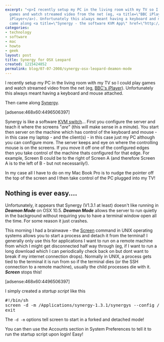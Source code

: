 ```yaml
---
excerpt: "<p>I recently setup my PC in the living room with my TV so I could play
  games and watch streamed video from the net (eg, <a title=\"BBC iPlayer\" href=\"http://www.bbc.co.uk/iplayer/\">BBC's
  iPlayer</a>). Unfortunately this always meant having a keyboard and mouse attached.</p>\r\n<p>Then
  came along <a title=\"Synergy - the software KVM App\" href=\"http://synergy2.sourceforge.net/\">Synergy</a>.</p>\r\n"
categories:
- technology
- software
- mac
- howto
- geek
layout: post
title: Synergy for OSX Leopard
created: 1215424852
permalink: blog/07-07-2008/synergy-osx-leopard-deamon-mode
---
```

<p>I recently setup my PC in the living room with my TV so I could play games and watch streamed video from the net (eg, <a title="BBC iPlayer" href="http://www.bbc.co.uk/iplayer/">BBC's iPlayer</a>). Unfortunately this always meant having a keyboard and mouse attached.</p>
<p>Then came along <a title="Synergy - the software KVM App" href="http://synergy2.sourceforge.net/">Synergy</a>.</p>
<!--break-->
<p>[adsense:468x60:4496506397]</p>
<p>Synergy is like a software <a title="Wikipedia definition of a KVM Switch" href="http://en.wikipedia.org/wiki/KVM_switch">KVM switch</a>... First you configure the server and teach it where the screens &quot;<em>are</em>&quot; (this will make sense in a minute). You start then server on the machine which has control of the keyboard and mouse - in this case my laptop - and the client(s) - in this case just my PC although you can configure more. The server keeps and eye on where the controlling mouse is on the screens. If you move it off one of the configured edges then you take control of the machine thats configured for that edge. For example, Screen B could be to the right of Screen A (and therefore Screen A is to the left of B - but not necessarily!).</p>
<p>In my case all I have to do on my Mac Book Pro is to nudge the pointer off the top of the screen and I then take control of the PC plugged into my TV!</p>
<h2>Nothing is ever easy....</h2>
<p>Unfortunately, it appears that Synergy (V1.3.1 at least) doesn't like running in <strong><em>Deamon Mode</em></strong> on OSX 10.5. <em><strong>Deamon Mode</strong></em> allows the server to run quietly in the background without requiring you to have a terminal window open all the time. For some reason it just crashes.</p>
<p>This morning I had a brainwave - the <a title="Wikipedia article about the Screen GNU App" target="_top" href="http://en.wikipedia.org/wiki/GNU_Screen">Screen</a> command in UNIX operating systems allows you to start a process and detach it from the terminal! I generally only use this for applications I want to run on a remote machine from which I might get disconnected half way through (eg, if I want to run a long download which I can periodically check back on but dont want to break if my internet connection drops). Normally in UNIX, a process gets tied to the terminal it is run from so if the terminal dies (or the SSH connection to a remote machine), usually the child processes die with it. <em><strong>Screen</strong></em> stops this!</p>
<p>[adsense:468x60:4496506397]</p>
<p>I simply created a <em>startup script</em> like this</p>
<pre language="bash">
#!/bin/sh
screen -d -m /Applications/synergy-1.3.1/synergys --config /Applications/synergy-1.3.1/synergy.conf -f
exit
</pre>
<p>The <code>-d -m</code> options tell screen to start in a forked and detached mode!</p>
<p>You can then use the Accounts section in System Preferences to tell it to run the startup script upon login! Easy!</p>
